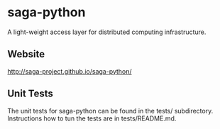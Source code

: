 saga-python
===========

A light-weight access layer for distributed computing infrastructure.

Website
-------

http://saga-project.github.io/saga-python/

Unit Tests
----------

The unit tests for saga-python can be found in the tests/ subdirectory.
Instructions how to tun the tests are in tests/README.md.
 
